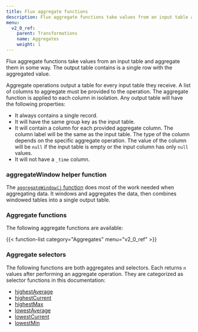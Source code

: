 ```yaml
---
title: Flux aggregate functions
description: Flux aggregate functions take values from an input table and aggregate them in some way.
menu:
  v2_0_ref:
    parent: Transformations
    name: Aggregates
    weight: 1
---
```


Flux aggregate functions take values from an input table and aggregate them in some way.
The output table contains is a single row with the aggregated value.

Aggregate operations output a table for every input table they receive.
A list of columns to aggregate must be provided to the operation.
The aggregate function is applied to each column in isolation.
Any output table will have the following properties:

- It always contains a single record.
- It will have the same group key as the input table.
- It will contain a column for each provided aggregate column.
  The column label will be the same as the input table.
  The type of the column depends on the specific aggregate operation.
  The value of the column will be `null` if the input table is empty or the input column has only `null` values.
- It will not have a `_time` column.

### aggregateWindow helper function
The [`aggregateWindow()` function](/v2.0/reference/flux/functions/transformations/aggregates/aggregatewindow)
does most of the work needed when aggregating data.
It windows and aggregates the data, then combines windowed tables into a single output table.

### Aggregate functions
The following aggregate functions are available:

{{< function-list category="Aggregates" menu="v2_0_ref" >}}

### Aggregate selectors
The following functions are both aggregates and selectors.
Each returns `n` values after performing an aggregate operation.
They are categorized as selector functions in this documentation:

- [highestAverage](/v2.0/reference/flux/functions/transformations/selectors/highestaverage)
- [highestCurrent](/v2.0/reference/flux/functions/transformations/selectors/highestcurrent)
- [highestMax](/v2.0/reference/flux/functions/transformations/selectors/highestmax)
- [lowestAverage](/v2.0/reference/flux/functions/transformations/selectors/lowestaverage)
- [lowestCurrent](/v2.0/reference/flux/functions/transformations/selectors/lowestcurrent)
- [lowestMin](/v2.0/reference/flux/functions/transformations/selectors/lowestmin)
